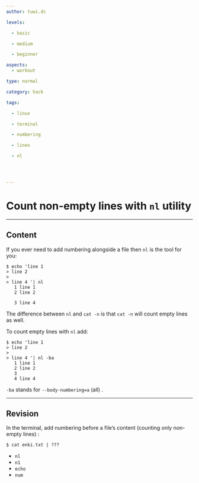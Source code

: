 ```yaml
---
author: tuwi.dc

levels:

  - basic

  - medium

  - beginner

aspects:
  - workout

type: normal

category: hack

tags:

  - linux

  - terminal

  - numbering

  - lines

  - nl




---
```


# Count non-empty lines with `nl` utility

---
## Content

If you ever need to add numbering alongside a file then `nl` is the tool for you:
```
$ echo 'line 1
> line 2
>
> line 4 '| nl
   1 line 1
   2 line 2

   3 line 4
```
The difference between `nl` and `cat -n` is that `cat -n` will count empty lines as well. 

To count empty lines with `nl` add:
```
$ echo 'line 1
> line 2
>
> line 4 '| nl -ba
   1 line 1
   2 line 2
   3
   4 line 4
```
`-ba`  stands for `--body-numbering=a` (all) .

---
## Revision

In the terminal, add numbering before a file’s content (counting only non-empty lines) :
```
$ cat enki.txt | ???
```

* `nl`
* `n1`
* `echo`
* `num`

 
